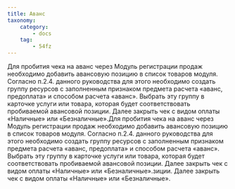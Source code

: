 ```yaml
---
title: Аванс
taxonomy:
    category:
        - docs
    tag:
        - 54fz
---
```


Для пробития чека на аванс через Модуль регистрации продаж необходимо добавить авансовую позицию в список товаров модуля. Согласно п.2.4. данного руководства для этого необходимо создать группу ресурсов с заполненным признаком предмета расчета «аванс, предоплата» и способом расчета «аванс». Выбрать эту группу в карточке услуги или товара, которая будет соответствовать пробиваемой авансовой позиции. Далее закрыть чек с видом оплаты «Наличные» или «Безналичные».Для пробития чека на аванс через Модуль регистрации продаж необходимо добавить авансовую позицию в список товаров модуля. Согласно п.2.4. данного руководства для этого необходимо создать группу ресурсов с заполненным признаком предмета расчета «аванс, предоплата» и способом расчета «аванс». Выбрать эту группу в карточке услуги или товара, которая будет соответствовать пробиваемой авансовой позиции. Далее закрыть чек с видом оплаты «Наличные» или «Безналичные».зиции. Далее закрыть чек с видом оплаты «Наличные» или «Безналичные».
